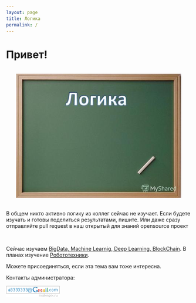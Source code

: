 ```yaml
---
layout: page
title: Логика
permalink: /
---
```


# Привет!

<br/>


<div align="center">
    <img src="/img/logika.jpg" alt="Marley" title="Marley" />
</div>


<br />

В общем никто активно логику из коллег сейчас не изучает. Если будете изучать и готовы поделиться результатами, пишите. Или даже сразу отправляйте pull request в наш открытый для знаний opensource проект


<br />

Сейчас изучаем
<a href="//matematika.org">BigData, Machine Learnig, Deep Learning, BlockChain</a>. 
В планах изучение <a href="//robotech.info">Робототехники</a>. 

Можете
присоединяться, если эта тема вам тоже интересна.



Контакты администратора: <br />

<p>
<img src="/img/a3333333mail.gif" alt="Marley" title="Marley" />
</p>